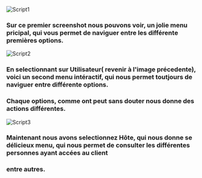 ![Script1](https://github.com/user-attachments/assets/af34dc62-2920-47f1-83ca-626dcbe49c5f)

### Sur ce premier screenshot nous pouvons voir, un jolie menu pricipal, qui vous permet de naviguer entre les différente premières options.


![Script2](https://github.com/user-attachments/assets/d1eb8c03-b7b7-4a49-a096-4c500a37df11)

### En selectionnant sur Utilisateur( revenir à l'image précedente), voici un second menu intéractif, qui nous permet toutjours de naviguer entre différente options.
### Chaque options, comme ont peut sans douter nous donne des actions différentes.


![Script3](https://github.com/user-attachments/assets/5c96d72d-e7a8-4756-8f98-032e020f2bc3)

### Maintenant nous avons selectionnez Hôte, qui nous donne se délicieux menu, qui nous permet de consulter les différentes personnes ayant accées au client
### entre autres.
